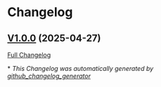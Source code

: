 # Changelog

## [V1.0.0](https://github.com/Varnasr/OpenStacks-for-Change/tree/V1.0.0) (2025-04-27)

[Full Changelog](https://github.com/Varnasr/OpenStacks-for-Change/compare/bd32cc61477a14af86dacad84100459c30be45c0...V1.0.0)



\* *This Changelog was automatically generated by [github_changelog_generator](https://github.com/github-changelog-generator/github-changelog-generator)*
